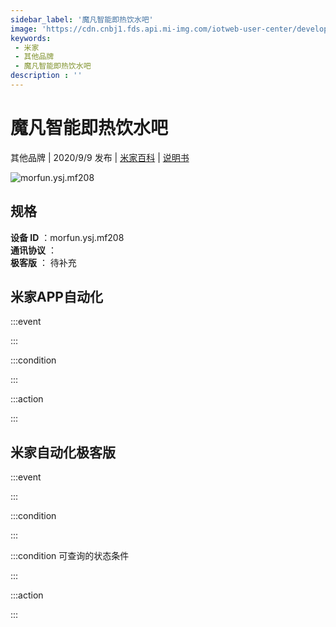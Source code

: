 ```yaml
---
sidebar_label: '魔凡智能即热饮水吧'
image: 'https://cdn.cnbj1.fds.api.mi-img.com/iotweb-user-center/developer_1679048937093I5MysBZk.png?GalaxyAccessKeyId=AKVGLQWBOVIRQ3XLEW&Expires=9223372036854775807&Signature=whINhli8CQ2rhjcgHMReaiPpzUY='
keywords: 
 - 米家
 - 其他品牌
 - 魔凡智能即热饮水吧
description : ''
---
```

# 魔凡智能即热饮水吧

其他品牌 | 2020/9/9 发布 | [米家百科](https://home.mi.com/webapp/content/baike/product/index.html?model=morfun.ysj.mf208) | [说明书](https://home.mi.com/views/introduction.html?model=morfun.ysj.mf208&region=cn)

![morfun.ysj.mf208](https://cdn.cnbj1.fds.api.mi-img.com/iotweb-user-center/developer_1679048937093I5MysBZk.png?GalaxyAccessKeyId=AKVGLQWBOVIRQ3XLEW&Expires=9223372036854775807&Signature=whINhli8CQ2rhjcgHMReaiPpzUY=)

## 规格  
> 
**设备 ID** ：morfun.ysj.mf208  
**通讯协议** ：  
**极客版**  ： 待补充 


## 米家APP自动化  

:::event  

:::

:::condition  

:::

:::action   

:::

## 米家自动化极客版  

:::event  

:::

:::condition  

:::

:::condition 可查询的状态条件  

:::

:::action  

:::

        
